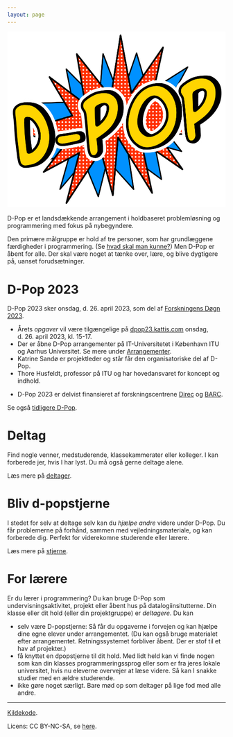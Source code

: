 ```yaml
---
layout: page
---
```


<img src="static/media/img/dpop-large.png" alt="hi" class="inline"/>

D-Pop er et landsdækkende arrangement i holdbaseret problemløsning og programmering med fokus på nybegyndere.


Den primære målgruppe er hold af tre personer, som har grundlæggene færdigheder i programmering.
(Se [hvad skal man kunne?](deltager/#hvad-skal-man-kunne))
Men D-Pop er åbent for alle.
Der skal være noget at tænke over, lære, og blive dygtigere på, uanset forudsætninger.

# D-Pop 2023

D-Pop 2023 sker onsdag, d. 26. april 2023, som del af [Forskningens Døgn 2023](https://forsk.dk).

* Årets _opgaver_ vil være tilgængelige på [dpop23.kattis.com](https://dpop23.kattis.com) onsdag, d. 26. april 2023, kl. 15-17.
* Der er åbne D-Pop arrangementer på IT-Universitetet i København ITU og Aarhus Universitet. Se mere under [Arrangementer](/arrangementer/).
* Katrine Sandø er projektleder og står får den organisatoriske del af D-Pop.
* Thore Husfeldt, professor på ITU og har hovedansvaret for koncept og indhold.
<!-- * Problemkomitéen er Alice Ryhl, Asger Hautop Drewsen, Oskar Haarklou Veileborg, Troels Bjerre Lund og Thore Husfeldt (formand). - To be announced -->
* D-Pop 2023 er delvist finansieret af forskningscentrene [Direc](https://direc.dk) og [BARC](https://barc.ku.dk).

Se også [tidligere D-Pop](tidligere).

# Deltag

Find nogle venner, medstuderende, klassekammerater eller kolleger.
I kan forberede jer, hvis I har lyst.
Du må også gerne deltage alene.

Læs mere på [deltager](/deltager/).

# Bliv d-popstjerne

I stedet for selv at deltage selv kan du _hjælpe andre_ videre under D-Pop.
Du får problemerne på forhånd, sammen med vejledningsmateriale, og kan forberede dig.
Perfekt for viderekomne studerende eller lærere.

Læs mere på [stjerne](/stjerne/).

# For lærere

Er du lærer i programmering?
Du kan bruge D-Pop som undervisningsaktivitet, projekt eller åbent hus på datalogiinsitutterne.
Din klasse eller dit hold (eller din projektgruppe) er _deltagere_.
Du kan 
* selv være D-popstjerne: Så får du opgaverne i forvejen og kan hjælpe dine egne elever under arrangementet. (Du kan også bruge materialet efter arrangementet. Retningssystemet forbliver åbent. Der er stof til et hav af projekter.)
* få knyttet en dpopstjerne til dit hold. Med lidt held kan vi finde nogen som kan din klasses programmeringssprog eller som er fra jeres lokale universitet, hvis nu eleverne overvejer at læse videre. Så kan I snakke studier med en ældre studerende. 
* ikke gøre noget særligt. Bare mød op som deltager på lige fod med alle andre.

---

<div class="small center">
<p><a href="https://github.com/d-pop/d-pop.github.io">Kildekode</a>.</p>
<p>Licens: CC BY-NC-SA, se <a href="/license">here</a>.</p>
</div>
